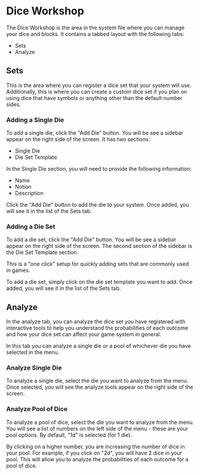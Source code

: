 # Dice Workshop

The Dice Workshop is the area in the system file where you can manage your dice and blocks. It contains a tabbed layout with the following tabs:

- Sets
- Analyze

## Sets

This is the area where you can register a dice set that your system will use. Additionally, this is where you can create a custom dice set if you plan on using dice that have symbols or anything other than the default number sides.

### Adding a Single Die

To add a single die, click the "Add Die" button. You will be see a sidebar appear on the right side of the screen. It has two sections:

- Single Die
- Die Set Template

In the Single Die section, you will need to provide the following information:

- Name
- Notion
- Description

Click the "Add Die" button to add the die to your system. Once added, you will see it in the list of the Sets tab.

### Adding a Die Set

To add a die set, click the "Add Die" button. You will be see a sidebar appear on the right side of the screen. The second section of the sidebar is the Die Set Template section.

This is a "one click" setup for quickly adding sets that are commonly used in games.

To add a die set, simply click on the die set template you want to add. Once added, you will see it in the list of the Sets tab.

## Analyze

In the analyze tab, you can analyze the dice set you have registered with interactive tools to help you understand the probabilities of each outcome and how your dice set can affect your game system in general.

In this tab you can analyze a single die or a pool of whichever die you have selected in the menu.

### Analyze Single Die

To analyze a single die, select the die you want to analyze from the menu. Once selected, you will see the analyze tools appear on the right side of the screen.

### Analyze Pool of Dice

To analyze a pool of dice, select the die you want to analyze from the menu. You will see a list of numbers on the left side of the menu - these are your pool options. By default, "1d" is selected (for 1 die).

By clicking on a higher number, you are increasing the number of dice in your pool. For example, if you click on "2d", you will have 2 dice in your pool. This will allow you to analyze the probabilities of each outcome for a pool of dice.
